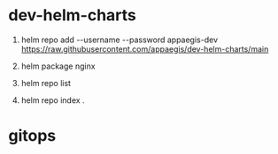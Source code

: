 # dev-helm-charts

1. helm repo add --username <USERNAME> --password <TOKEN> appaegis-dev https://raw.githubusercontent.com/appaegis/dev-helm-charts/main

2. helm package nginx

3. helm repo list

4. helm repo index .
# gitops
